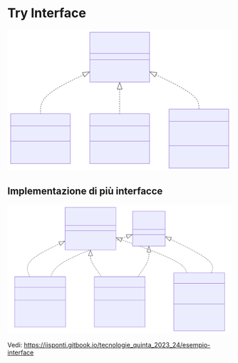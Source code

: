 # Try Interface

![diagram](./README-1.svg)

## Implementazione di più interfacce

![diagram](./README-2.svg)

Vedi: https://iisponti.gitbook.io/tecnologie_quinta_2023_24/esempio-interface